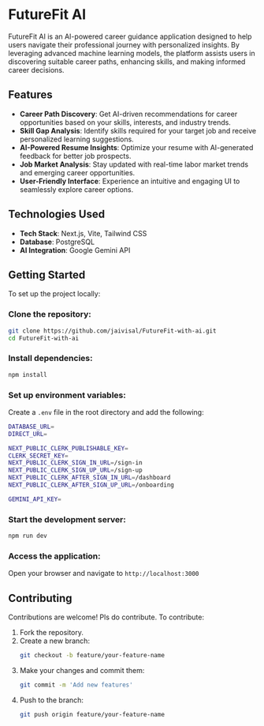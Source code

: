 # FutureFit AI

FutureFit AI is an AI-powered career guidance application designed to help users navigate their professional journey with personalized insights. By leveraging advanced machine learning models, the platform assists users in discovering suitable career paths, enhancing skills, and making informed career decisions.

## Features

- **Career Path Discovery**: Get AI-driven recommendations for career opportunities based on your skills, interests, and industry trends.
- **Skill Gap Analysis**: Identify skills required for your target job and receive personalized learning suggestions.
- **AI-Powered Resume Insights**: Optimize your resume with AI-generated feedback for better job prospects.
- **Job Market Analysis**: Stay updated with real-time labor market trends and emerging career opportunities.
- **User-Friendly Interface**: Experience an intuitive and engaging UI to seamlessly explore career options.

## Technologies Used

- **Tech Stack**: Next.js, Vite, Tailwind CSS
- **Database**: PostgreSQL
- **AI Integration**: Google Gemini API

## Getting Started

To set up the project locally:

### Clone the repository:
```sh
git clone https://github.com/jaivisal/FutureFit-with-ai.git
cd FutureFit-with-ai
```

### Install dependencies:
```sh
npm install
```

### Set up environment variables:
Create a `.env` file in the root directory and add the following:
```sh
DATABASE_URL=
DIRECT_URL=

NEXT_PUBLIC_CLERK_PUBLISHABLE_KEY=
CLERK_SECRET_KEY=
NEXT_PUBLIC_CLERK_SIGN_IN_URL=/sign-in
NEXT_PUBLIC_CLERK_SIGN_UP_URL=/sign-up
NEXT_PUBLIC_CLERK_AFTER_SIGN_IN_URL=/dashboard
NEXT_PUBLIC_CLERK_AFTER_SIGN_UP_URL=/onboarding

GEMINI_API_KEY=
```

### Start the development server:
```sh
npm run dev
```

### Access the application:
Open your browser and navigate to `http://localhost:3000`

## Contributing

Contributions are welcome! Pls do contribute.
To contribute:

1. Fork the repository.
2. Create a new branch:
   ```sh
   git checkout -b feature/your-feature-name
   ```
3. Make your changes and commit them:
   ```sh
   git commit -m 'Add new features'
   ```
4. Push to the branch:
   ```sh
   git push origin feature/your-feature-name
   ```
